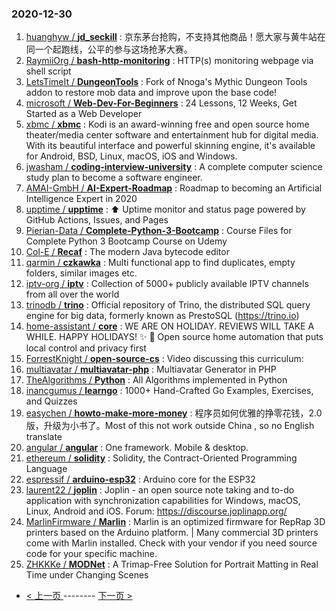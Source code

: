 ### 2020-12-30 
1. [
        huanghyw /
**jd_seckill**](https://github.com/huanghyw/jd_seckill) : 京东茅台抢购，不支持其他商品！愿大家与黄牛站在同一个起跑线，公平的参与这场抢茅大赛。
1. [
        RaymiiOrg /
**bash-http-monitoring**](https://github.com/RaymiiOrg/bash-http-monitoring) : HTTP(s) monitoring webpage via shell script
1. [
        LetsTimeIt /
**DungeonTools**](https://github.com/LetsTimeIt/DungeonTools) : Fork of Nnoga's Mythic Dungeon Tools addon to restore mob data and improve upon the base code!
1. [
        microsoft /
**Web-Dev-For-Beginners**](https://github.com/microsoft/Web-Dev-For-Beginners) : 24 Lessons, 12 Weeks, Get Started as a Web Developer
1. [
        xbmc /
**xbmc**](https://github.com/xbmc/xbmc) : Kodi is an award-winning free and open source home theater/media center software and entertainment hub for digital media. With its beautiful interface and powerful skinning engine, it's available for Android, BSD, Linux, macOS, iOS and Windows.
1. [
        jwasham /
**coding-interview-university**](https://github.com/jwasham/coding-interview-university) : A complete computer science study plan to become a software engineer.
1. [
        AMAI-GmbH /
**AI-Expert-Roadmap**](https://github.com/AMAI-GmbH/AI-Expert-Roadmap) : Roadmap to becoming an Artificial Intelligence Expert in 2020
1. [
        upptime /
**upptime**](https://github.com/upptime/upptime) : ⬆️ Uptime monitor and status page powered by GitHub Actions, Issues, and Pages
1. [
        Pierian-Data /
**Complete-Python-3-Bootcamp**](https://github.com/Pierian-Data/Complete-Python-3-Bootcamp) : Course Files for Complete Python 3 Bootcamp Course on Udemy
1. [
        Col-E /
**Recaf**](https://github.com/Col-E/Recaf) : The modern Java bytecode editor
1. [
        qarmin /
**czkawka**](https://github.com/qarmin/czkawka) : Multi functional app to find duplicates, empty folders, similar images etc.
1. [
        iptv-org /
**iptv**](https://github.com/iptv-org/iptv) : Collection of 5000+ publicly available IPTV channels from all over the world
1. [
        trinodb /
**trino**](https://github.com/trinodb/trino) : Official repository of Trino, the distributed SQL query engine for big data, formerly known as PrestoSQL (https://trino.io)
1. [
        home-assistant /
**core**](https://github.com/home-assistant/core) : WE ARE ON HOLIDAY. REVIEWS WILL TAKE A WHILE. HAPPY HOLIDAYS! ✨ 🏡 Open source home automation that puts local control and privacy first
1. [
        ForrestKnight /
**open-source-cs**](https://github.com/ForrestKnight/open-source-cs) : Video discussing this curriculum:
1. [
        multiavatar /
**multiavatar-php**](https://github.com/multiavatar/multiavatar-php) : Multiavatar Generator in PHP
1. [
        TheAlgorithms /
**Python**](https://github.com/TheAlgorithms/Python) : All Algorithms implemented in Python
1. [
        inancgumus /
**learngo**](https://github.com/inancgumus/learngo) : 1000+ Hand-Crafted Go Examples, Exercises, and Quizzes
1. [
        easychen /
**howto-make-more-money**](https://github.com/easychen/howto-make-more-money) : 程序员如何优雅的挣零花钱，2.0版，升级为小书了。Most of this not work outside China , so no English translate
1. [
        angular /
**angular**](https://github.com/angular/angular) : One framework. Mobile & desktop.
1. [
        ethereum /
**solidity**](https://github.com/ethereum/solidity) : Solidity, the Contract-Oriented Programming Language
1. [
        espressif /
**arduino-esp32**](https://github.com/espressif/arduino-esp32) : Arduino core for the ESP32
1. [
        laurent22 /
**joplin**](https://github.com/laurent22/joplin) : Joplin - an open source note taking and to-do application with synchronization capabilities for Windows, macOS, Linux, Android and iOS. Forum: https://discourse.joplinapp.org/
1. [
        MarlinFirmware /
**Marlin**](https://github.com/MarlinFirmware/Marlin) : Marlin is an optimized firmware for RepRap 3D printers based on the Arduino platform. | Many commercial 3D printers come with Marlin installed. Check with your vendor if you need source code for your specific machine.
1. [
        ZHKKKe /
**MODNet**](https://github.com/ZHKKKe/MODNet) : A Trimap-Free Solution for Portrait Matting in Real Time under Changing Scenes 

- [ < 上一页 ](https://github.com/able8/github-trending-daily-record/blob/master/2020-12-29.md) -------- [ 下一页 > ](https://github.com/able8/github-trending-daily-record/blob/master/2020-12-31.md)